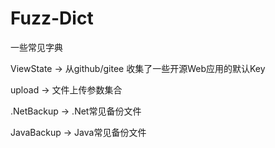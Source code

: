 # Fuzz-Dict
一些常见字典


ViewState -> 从github/gitee 收集了一些开源Web应用的默认Key

upload -> 文件上传参数集合

.NetBackup -> .Net常见备份文件

JavaBackup ->  Java常见备份文件
